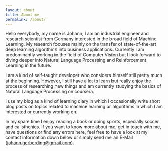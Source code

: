 ```yaml
---
layout: about
title: About me
permalink: /about/
---
```


Hello everybody, my name is Johann, I am an industrial engineer and research scientist from Germany interested in the broad field of Machine Learning. My research focuses mainly on the transfer of state-of-the-art deep learning algorithms into business applications. Currently I am predominantly working in the field of Computer Vision but I look forward to diving deeper into Natural Language Processing and Reinforcement Learning in the future.

I am a kind of self-taught developer who considers himself still pretty much at the beginning. However, I still have a lot to learn but really enjoy the process of researching new things and am currently studying the basics of Natural Language Processing on coursera. 

I use my blog as a kind of learning diary in which I occasionally write short blog posts on topics related to machine learning or algorithms in which I am interested or currently working on.

In my spare time I enjoy reading a book or doing sports, especially soccer and calisthenics. If you want to know more about me, get in touch with me, have questions or find any errors here, feel free to have a look at my contact information down below or simply send me an E-Mail (johann.gerberding@gmail.com).

